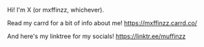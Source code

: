 Hi! I'm X (or mxffinzz, whichever).

Read my carrd for a bit of info about me!
https://mxffinzz.carrd.co/

And here's my linktree for my socials!
https://linktr.ee/muffinzz
